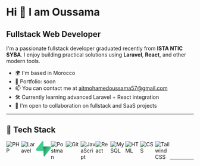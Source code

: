 # Hi 👋 I am Oussama

## Fullstack Web Developer 

I'm a passionate fullstack developer graduated recently from **ISTA NTIC SYBA**. I enjoy building practical solutions using **Laravel**, **React**, and other modern tools.

- 🌍 I'm based in Morocco
- 📂 Portfolio: soon
- 📫 You can contact me at aitmohamedoussama57@gmail.com  
- 🛠️ Currently learning advanced Laravel + React integration  
- 🤝 I'm open to collaboration on fullstack and SaaS projects  

---

## 🧰 Tech Stack


<a href="https://www.php.net/docs.php"> <img align="left" alt="PHP" width="40px" src="https://cdn.jsdelivr.net/gh/devicons/devicon/icons/php/php-original.svg" /> </a>
<a href="https://laravel.com/docs/12.x/documentation"><img align="left" alt="Laravel" width="40px" src="https://cdn.worldvectorlogo.com/logos/laravel-2.svg" /></a>
<a href="https://supabase.com/docs"><img align="left" alt="Supabase" width="40px" src="https://raw.githubusercontent.com/supabase/supabase/master/packages/common/assets/images/supabase-logo-icon.png" />
</a>
<a href="https://www.postman.com/"> <img align="left" alt="Postman" width="40px" src="https://www.vectorlogo.zone/logos/getpostman/getpostman-icon.svg" />
 </a>
 <a href="https://git-scm.com/doc"><img align="left" alt="Git" width="40px" src="https://cdn.jsdelivr.net/gh/devicons/devicon/icons/git/git-original.svg" /></a>
 </a>
<a href="https://developer.mozilla.org/en-US/docs/Web/JavaScript"><img align="left" alt="JavaScript" width="40px" src="https://cdn.jsdelivr.net/gh/devicons/devicon/icons/javascript/javascript-original.svg" /></a>
<a href="https://react.dev/"><img align="left" alt="React" width="40px" src="https://cdn.jsdelivr.net/gh/devicons/devicon/icons/react/react-original.svg" /></a>
<a href="https://dev.mysql.com/doc/"><img align="left" alt="MySQL" width="40px" src="https://cdn.jsdelivr.net/gh/devicons/devicon/icons/mysql/mysql-original.svg" /></a>
<a href="https://developer.mozilla.org/en-US/docs/Web/HTML"><img align="left" alt="HTML" width="40px" src="https://cdn.jsdelivr.net/gh/devicons/devicon/icons/html5/html5-original.svg" /></a>
<a href="https://developer.mozilla.org/en-US/docs/Web/CSS"><img align="left" alt="CSS" width="40px" src="https://cdn.jsdelivr.net/gh/devicons/devicon/icons/css3/css3-original.svg" /></a>
<a href="https://tailwindcss.com/docs/installation/using-vite"> <img align="left" alt="Tailwind CSS" width="40px" src="https://www.vectorlogo.zone/logos/tailwindcss/tailwindcss-icon.svg" />
<br><br>

---
